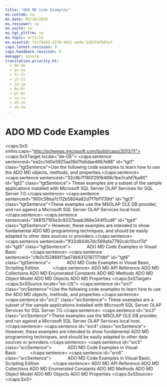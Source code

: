 ```yaml
---
title: "ADO MD Code Examples"
ms.custom: na
ms.date: 05/16/2016
ms.reviewer: na
ms.suite: na
ms.tgt_pltfrm: na
ms.topic: article
ms.assetid: 72cf9eb3-31f6-441c-aede-5383fdfb81af
caps.latest.revision: 9
caps.handback.revision: 9
manager: sonalm
translation.priority.ht: 
  - de-de
  - es-es
  - fr-fr
  - it-it
  - ja-jp
  - ko-kr
  - pt-br
  - ru-ru
  - zh-cn
  - zh-tw
---
```

# ADO MD Code Examples
<?xml version="1.0" encoding="utf-8"?>
<caps:SxS xmlns:caps="http://schemas.microsoft.com/build/caps/2013/11">
  <caps:SxSTarget locale="de-DE">
    <developerReferenceWithoutSyntaxDocument xsi:schemaLocation="http://ddue.schemas.microsoft.com/authoring/2003/5 http://dduestorage.blob.core.windows.net/ddueschema/developer.xsd" xmlns="http://ddue.schemas.microsoft.com/authoring/2003/5" xmlns:xlink="http://www.w3.org/1999/xlink" xmlns:xsi="http://www.w3.org/2001/XMLSchema-instance">
      <introduction>
        <para>
          <caps:sentence sentenceid="ea2cc1d0e5925aa19d7fa5dae4667e88" id="tgt1" class="tgtSentence">Use the following code examples to learn how to use the ADO MD objects, methods, and properties.</caps:sentence>
          <caps:sentence sentenceid="32c9b7f160f2918469c1be7cafd7ba90" id="tgt2" class="tgtSentence"> These examples are a subset of the sample applications installed with Microsoft SQL Server OLAP Services for SQL Server 7.0.</caps:sentence>
        </para>
        <para>
          <caps:sentence sentenceid="900c58ea7c112b5804a82d7f7bf1739d" id="tgt3" class="tgtSentence">These examples use the MSOLAP OLE DB provider, and run against a Microsoft SQL Server OLAP Services local host.</caps:sentence>
          <caps:sentence sentenceid="388157165e3c9237baab369e344f5cd9" id="tgt4" class="tgtSentence"> However, these examples are intended to show fundamental ADO MD programming techniques, and should be easily adapted to other data sources or providers.</caps:sentence>
        </para>
        <list class="bullet">
          <listItem>
            <para>
              <caps:sentence sentenceid="1f32d844b7dc569afa7792cdc10ccf7d" id="tgt5" class="tgtSentence">             <legacyLink xlink:href="bfb52e8c-cb06-47a0-931c-03b8bdb1a05a">ADO MD Code Examples in Visual Basic</legacyLink>           </caps:sentence>
            </para>
          </listItem>
          <listItem>
            <para>
              <caps:sentence sentenceid="cfb0c152866f11ad74b6312187171dbf" id="tgt6" class="tgtSentence">             <legacyLink xlink:href="f2fb2d57-6884-42ef-a18c-2673ba9b85c0">ADO MD Code Examples in Visual Basic, Scripting Edition</legacyLink>           </caps:sentence>
            </para>
          </listItem>
        </list>
      </introduction>
      <relatedTopics>
        <link xlink:href="ad709f69-113b-4972-9384-c1215641844d">ADO MD API Reference</link>
        <link xlink:href="01c53429-ccc9-4077-b738-d3c1f43bd76c">ADO MD Collections</link>
        <link xlink:href="d9e66999-96f3-48ec-93b2-d9442da56d9b">ADO MD Enumerated Constants</link>
        <link xlink:href="78bfa2f0-358b-40bb-be2e-16262752d676">ADO MD Methods</link>
        <link xlink:href="6242b374-091b-406f-827a-c0dcd3e1967a">ADO MD Object Model</link>
        <link xlink:href="2a32e873-3282-4520-a7ed-89493f1da80e">ADO MD Objects</link>
        <link xlink:href="11ca7e42-ab6a-47da-ab32-55abab663069">ADO MD Properties</link>
      </relatedTopics>
    </developerReferenceWithoutSyntaxDocument>
  </caps:SxSTarget>
  <caps:SxSSource locale="en-US">
    <developerReferenceWithoutSyntaxDocument xsi:schemaLocation="http://ddue.schemas.microsoft.com/authoring/2003/5 http://dduestorage.blob.core.windows.net/ddueschema/developer.xsd" xmlns="http://ddue.schemas.microsoft.com/authoring/2003/5" xmlns:xlink="http://www.w3.org/1999/xlink" xmlns:xsi="http://www.w3.org/2001/XMLSchema-instance">
      <introduction>
        <para>
          <caps:sentence id="src1" class="srcSentence">Use the following code examples to learn how to use the ADO MD objects, methods, and properties.</caps:sentence>
          <caps:sentence id="src2" class="srcSentence"> These examples are a subset of the sample applications installed with Microsoft SQL Server OLAP Services for SQL Server 7.0.</caps:sentence>
        </para>
        <para>
          <caps:sentence id="src3" class="srcSentence">These examples use the MSOLAP OLE DB provider, and run against a Microsoft SQL Server OLAP Services local host.</caps:sentence>
          <caps:sentence id="src4" class="srcSentence"> However, these examples are intended to show fundamental ADO MD programming techniques, and should be easily adapted to other data sources or providers.</caps:sentence>
        </para>
        <list class="bullet">
          <listItem>
            <para>
              <caps:sentence id="src5" class="srcSentence">             <legacyLink xlink:href="bfb52e8c-cb06-47a0-931c-03b8bdb1a05a">ADO MD Code Examples in Visual Basic</legacyLink>           </caps:sentence>
            </para>
          </listItem>
          <listItem>
            <para>
              <caps:sentence id="src6" class="srcSentence">             <legacyLink xlink:href="f2fb2d57-6884-42ef-a18c-2673ba9b85c0">ADO MD Code Examples in Visual Basic, Scripting Edition</legacyLink>           </caps:sentence>
            </para>
          </listItem>
        </list>
      </introduction>
      <relatedTopics>
        <link xlink:href="ad709f69-113b-4972-9384-c1215641844d">ADO MD API Reference</link>
        <link xlink:href="01c53429-ccc9-4077-b738-d3c1f43bd76c">ADO MD Collections</link>
        <link xlink:href="d9e66999-96f3-48ec-93b2-d9442da56d9b">ADO MD Enumerated Constants</link>
        <link xlink:href="78bfa2f0-358b-40bb-be2e-16262752d676">ADO MD Methods</link>
        <link xlink:href="6242b374-091b-406f-827a-c0dcd3e1967a">ADO MD Object Model</link>
        <link xlink:href="2a32e873-3282-4520-a7ed-89493f1da80e">ADO MD Objects</link>
        <link xlink:href="11ca7e42-ab6a-47da-ab32-55abab663069">ADO MD Properties</link>
      </relatedTopics>
    </developerReferenceWithoutSyntaxDocument>
  </caps:SxSSource>
</caps:SxS>